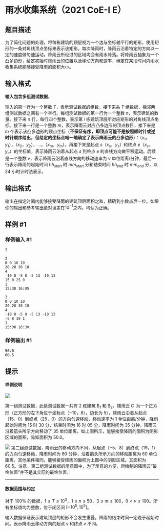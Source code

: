 # 雨水收集系统（2021 CoE-I E）

## 题目描述

为了简化问题的处理，将每栋建筑的顶层视为一个边与坐标轴平行的矩形，使用矩形的一条对角线顶点坐标来表示该矩形。每次降雨时，降雨云沿着特定的方向以一定的速度做匀速运动，降雨云所经过的区域均会有雨水降落。将降雨云抽象为一个凸多边形，给定初始时降雨云的位置以及移动方向和速率，确定在某段时间内雨水收集系统能够接受降雨的面积大小。

## 输入格式

**输入包含多组测试数据**。

输入的第一行为一个整数 $T$，表示测试数据的组数，接下来共 $T$ 组数据，相邻两组测试数据之间有一个空行。每组测试数据的第一行为一个整数 $n$，表示建筑的数量。接下来 $n$ 行，每行四个整数，表示第 $i$ 栋建筑顶层所对应矩形的对角线顶点坐标。接下来一行是一个整数 $m$，表示降雨云对应凸多边形的顶点数目，接下来是 $m$ 个表示该凸多边形的顶点坐标（**不保证有序，即顶点可能不是按照顺时针或逆时针顺序给出，但给定的坐标点唯一地确定了表示降雨云的凸多边形**）：（$x_1$，$y_1$），（$x_2$，$y_2$），...，（$x_m$，$y_m$）。再接下来是起点 $s$（$x_s$，$y_s$）和终点 $e$（$x_e$，$y_e$）的坐标值，表示降雨云沿着从起点 $s$ 到终点 $e$ 的直线方向做平移运动。后续是一个整数 $v$，表示降雨云沿着直线方向的移动速率为 $v$ 单位距离/分钟，最后一行表示降雨的起始时间 $hh_{start}$ 时 $mm_{start}$ 分和结束时间  $hh_{end}$ 时 $mm_{end}$ 分，以 $24$ 小时计时法表示。

## 输出格式

输出在指定时间内能够接受降雨的建筑顶层面积之和，精确到小数点后一位。如果你的输出和参考输出绝对误差在$10^{-1}$之内，均认为正确。

## 样例 #1

### 样例输入 #1
```
2

2
0 0 10 10
20 20 30 10
4
-10 8 -5 8 -5 13 -10 13
15 0 25 0
1
15:30 16:05

2
0 0 10 10
20 20 30 10
4
-10 8 -5 8 -5 13 -10 13
-5 8 19 1
1
15:30 16:30
```

### 样例输出 #1

```
50.0
60.5
```

## 提示

#### 样例说明

![](https://cdn.luogu.com.cn/upload/image_hosting/jf0ig9zb.png)

第一组测试数据，此组测试数据一共有 $2$ 栋建筑 $\operatorname{B_1}$ 和 $\operatorname{B_2}$，降雨云 $\operatorname{C}$ 为一个正方形（正方形的左下角位于坐标点（$-10$，$8$），边长为 $5$），降雨云沿着从起点（$15$，$0$）到终点（$25$，$0$）的方向匀速移动，移动速率为 $1$ 单位距离/分钟，降雨起始时间为 $15$ 时 $30$ 分，结束时间为 $16$ 时 $05$ 分，降雨时间为 $35$ 分钟，降雨云沿着箭头所示方向移动了 $35$ 单位距离。如上图所示，能够接受降雨的面积为阴影区域的面积，易知面积为 $50.0$。

![](https://cdn.luogu.com.cn/upload/image_hosting/two4uh3q.png)
第二组测试数据，降雨云的移动方向不同，从起点（$-5$，$8$）到终点（$19$，$1$）的方向匀速移动，降雨时间为 $60$ 分钟，沿着箭头所示方向的移动距离为 $60$ 单位距离，其他条件相同，能够接受降雨的面积为上图中的阴影区域，其面积为 $60.5$。注意，第二组测试数据的示意图中，为了示意的方便，所绘制的降雨云“最终位置”并不是其实际的最终位置。

------------

#### 数据范围与约定

对于 $100\%$ 的数据，$1 \leq T \leq 10^3$，$1 \leq n \leq 50$，$3 \leq m \leq 100$，$0 \lt v \leq 100$。所有坐标值均为整数，位于闭区间 $[-10^5,10^5]$。

输入数据保证表示建筑顶层的矩形不会发生重叠。降雨的结束时间一定晚于起始时间。表示降雨云移动方向的起点 $s$ 和终点 $e$ 不同。
